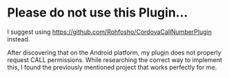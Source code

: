 Please do not use this Plugin... 
=========================
I suggest using https://github.com/Rohfosho/CordovaCallNumberPlugin instead.

After discovering that on the Android platform, my plugin does not properly request CALL permissions.  While researching the correct way to implement this, I found the previously mentioned project that works perfectly for me.
